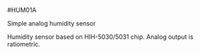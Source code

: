 <!--- AUTOgen ---> <!--- Please remove this line after manually editing --->
<!--- Created:2017-01-02T14:38:45.851958: ---> 
<!--- Author:Mlab: ---> 
<!--- AuthorEmail:email@mlab.cz: ---> 
<!--- Tags:None: ---> 
<!--- Ust:rtDescription.en]
Simple analog humidity sensor

[InfoShortDescription.cs]
Analogové vlhkostní čidlo

[InfoLongDescription.en]
Humidity sensor based on HIH-5030/5031 chip. Analog output is ratiometric.


[InfoLongDescription.cs]
Čidlo k měření vlhkosti s ratiometrickým analogovým výstupem.
 
[End: ---> 
<!--- Name:HUM01A: --->
#HUM01A 
<!--- LongName --->
Simple analog humidity sensor
<!--- ELongName ---> 

<!--- Lead --->
Humidity sensor based on HIH-5030/5031 chip. Analog output is ratiometric.
<!--- ELead ---> 


​
​
<!--- Description --->
<!--- EDescription --->
<!--- Content --->
<!--- EContent --->
            